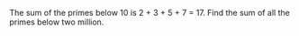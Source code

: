 
The sum of the primes below 10 is 2 + 3 + 5 + 7 = 17.
Find the sum of all the primes below two million.

